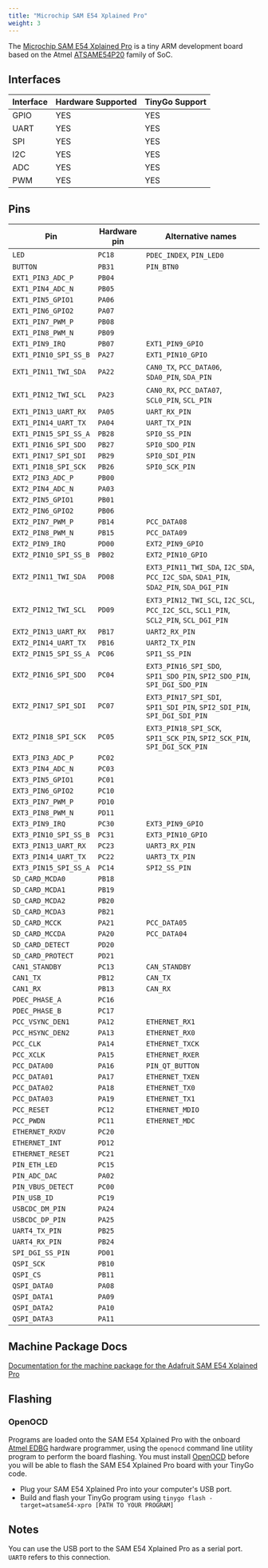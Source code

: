 ```yaml
---
title: "Microchip SAM E54 Xplained Pro"
weight: 3
---
```


The [Microchip SAM E54 Xplained Pro](https://www.microchip.com/developmenttools/productdetails/atsame54-xpro) is a tiny ARM development board based on the Atmel [ATSAME54P20](https://www.microchip.com/wwwproducts/en/ATSAME54P20A) family of SoC.

## Interfaces

| Interface | Hardware Supported | TinyGo Support |
| --------- | ------------- | ----- |
| GPIO      | YES | YES |
| UART      | YES | YES |
| SPI      | YES | YES |
| I2C      | YES | YES |
| ADC      | YES | YES |
| PWM      | YES | YES |

## Pins

| Pin               | Hardware pin | Alternative names |
| ----------------- | ------------ | ----------------- |
| `LED`             | `PC18`       | `PDEC_INDEX`, `PIN_LED0` |
| `BUTTON`          | `PB31`       | `PIN_BTN0`        |
| `EXT1_PIN3_ADC_P` | `PB04`       |                   |
| `EXT1_PIN4_ADC_N` | `PB05`       |                   |
| `EXT1_PIN5_GPIO1` | `PA06`       |                   |
| `EXT1_PIN6_GPIO2` | `PA07`       |                   |
| `EXT1_PIN7_PWM_P` | `PB08`       |                   |
| `EXT1_PIN8_PWM_N` | `PB09`       |                   |
| `EXT1_PIN9_IRQ`   | `PB07`       | `EXT1_PIN9_GPIO`  |
| `EXT1_PIN10_SPI_SS_B` | `PA27`       | `EXT1_PIN10_GPIO` |
| `EXT1_PIN11_TWI_SDA` | `PA22`       | `CAN0_TX`, `PCC_DATA06`, `SDA0_PIN`, `SDA_PIN` |
| `EXT1_PIN12_TWI_SCL` | `PA23`       | `CAN0_RX`, `PCC_DATA07`, `SCL0_PIN`, `SCL_PIN` |
| `EXT1_PIN13_UART_RX` | `PA05`       | `UART_RX_PIN`     |
| `EXT1_PIN14_UART_TX` | `PA04`       | `UART_TX_PIN`     |
| `EXT1_PIN15_SPI_SS_A` | `PB28`       | `SPI0_SS_PIN`     |
| `EXT1_PIN16_SPI_SDO` | `PB27`       | `SPI0_SDO_PIN`    |
| `EXT1_PIN17_SPI_SDI` | `PB29`       | `SPI0_SDI_PIN`    |
| `EXT1_PIN18_SPI_SCK` | `PB26`       | `SPI0_SCK_PIN`    |
| `EXT2_PIN3_ADC_P` | `PB00`       |                   |
| `EXT2_PIN4_ADC_N` | `PA03`       |                   |
| `EXT2_PIN5_GPIO1` | `PB01`       |                   |
| `EXT2_PIN6_GPIO2` | `PB06`       |                   |
| `EXT2_PIN7_PWM_P` | `PB14`       | `PCC_DATA08`      |
| `EXT2_PIN8_PWM_N` | `PB15`       | `PCC_DATA09`      |
| `EXT2_PIN9_IRQ`   | `PD00`       | `EXT2_PIN9_GPIO`  |
| `EXT2_PIN10_SPI_SS_B` | `PB02`       | `EXT2_PIN10_GPIO` |
| `EXT2_PIN11_TWI_SDA` | `PD08`       | `EXT3_PIN11_TWI_SDA`, `I2C_SDA`, `PCC_I2C_SDA`, `SDA1_PIN`, `SDA2_PIN`, `SDA_DGI_PIN` |
| `EXT2_PIN12_TWI_SCL` | `PD09`       | `EXT3_PIN12_TWI_SCL`, `I2C_SCL`, `PCC_I2C_SCL`, `SCL1_PIN`, `SCL2_PIN`, `SCL_DGI_PIN` |
| `EXT2_PIN13_UART_RX` | `PB17`       | `UART2_RX_PIN`    |
| `EXT2_PIN14_UART_TX` | `PB16`       | `UART2_TX_PIN`    |
| `EXT2_PIN15_SPI_SS_A` | `PC06`       | `SPI1_SS_PIN`     |
| `EXT2_PIN16_SPI_SDO` | `PC04`       | `EXT3_PIN16_SPI_SDO`, `SPI1_SDO_PIN`, `SPI2_SDO_PIN`, `SPI_DGI_SDO_PIN` |
| `EXT2_PIN17_SPI_SDI` | `PC07`       | `EXT3_PIN17_SPI_SDI`, `SPI1_SDI_PIN`, `SPI2_SDI_PIN`, `SPI_DGI_SDI_PIN` |
| `EXT2_PIN18_SPI_SCK` | `PC05`       | `EXT3_PIN18_SPI_SCK`, `SPI1_SCK_PIN`, `SPI2_SCK_PIN`, `SPI_DGI_SCK_PIN` |
| `EXT3_PIN3_ADC_P` | `PC02`       |                   |
| `EXT3_PIN4_ADC_N` | `PC03`       |                   |
| `EXT3_PIN5_GPIO1` | `PC01`       |                   |
| `EXT3_PIN6_GPIO2` | `PC10`       |                   |
| `EXT3_PIN7_PWM_P` | `PD10`       |                   |
| `EXT3_PIN8_PWM_N` | `PD11`       |                   |
| `EXT3_PIN9_IRQ`   | `PC30`       | `EXT3_PIN9_GPIO`  |
| `EXT3_PIN10_SPI_SS_B` | `PC31`       | `EXT3_PIN10_GPIO` |
| `EXT3_PIN13_UART_RX` | `PC23`       | `UART3_RX_PIN`    |
| `EXT3_PIN14_UART_TX` | `PC22`       | `UART3_TX_PIN`    |
| `EXT3_PIN15_SPI_SS_A` | `PC14`       | `SPI2_SS_PIN`     |
| `SD_CARD_MCDA0`   | `PB18`       |                   |
| `SD_CARD_MCDA1`   | `PB19`       |                   |
| `SD_CARD_MCDA2`   | `PB20`       |                   |
| `SD_CARD_MCDA3`   | `PB21`       |                   |
| `SD_CARD_MCCK`    | `PA21`       | `PCC_DATA05`      |
| `SD_CARD_MCCDA`   | `PA20`       | `PCC_DATA04`      |
| `SD_CARD_DETECT`  | `PD20`       |                   |
| `SD_CARD_PROTECT` | `PD21`       |                   |
| `CAN1_STANDBY`    | `PC13`       | `CAN_STANDBY`     |
| `CAN1_TX`         | `PB12`       | `CAN_TX`          |
| `CAN1_RX`         | `PB13`       | `CAN_RX`          |
| `PDEC_PHASE_A`    | `PC16`       |                   |
| `PDEC_PHASE_B`    | `PC17`       |                   |
| `PCC_VSYNC_DEN1`  | `PA12`       | `ETHERNET_RX1`    |
| `PCC_HSYNC_DEN2`  | `PA13`       | `ETHERNET_RX0`    |
| `PCC_CLK`         | `PA14`       | `ETHERNET_TXCK`   |
| `PCC_XCLK`        | `PA15`       | `ETHERNET_RXER`   |
| `PCC_DATA00`      | `PA16`       | `PIN_QT_BUTTON`   |
| `PCC_DATA01`      | `PA17`       | `ETHERNET_TXEN`   |
| `PCC_DATA02`      | `PA18`       | `ETHERNET_TX0`    |
| `PCC_DATA03`      | `PA19`       | `ETHERNET_TX1`    |
| `PCC_RESET`       | `PC12`       | `ETHERNET_MDIO`   |
| `PCC_PWDN`        | `PC11`       | `ETHERNET_MDC`    |
| `ETHERNET_RXDV`   | `PC20`       |                   |
| `ETHERNET_INT`    | `PD12`       |                   |
| `ETHERNET_RESET`  | `PC21`       |                   |
| `PIN_ETH_LED`     | `PC15`       |                   |
| `PIN_ADC_DAC`     | `PA02`       |                   |
| `PIN_VBUS_DETECT` | `PC00`       |                   |
| `PIN_USB_ID`      | `PC19`       |                   |
| `USBCDC_DM_PIN`   | `PA24`       |                   |
| `USBCDC_DP_PIN`   | `PA25`       |                   |
| `UART4_TX_PIN`    | `PB25`       |                   |
| `UART4_RX_PIN`    | `PB24`       |                   |
| `SPI_DGI_SS_PIN`  | `PD01`       |                   |
| `QSPI_SCK`        | `PB10`       |                   |
| `QSPI_CS`         | `PB11`       |                   |
| `QSPI_DATA0`      | `PA08`       |                   |
| `QSPI_DATA1`      | `PA09`       |                   |
| `QSPI_DATA2`      | `PA10`       |                   |
| `QSPI_DATA3`      | `PA11`       |                   |

## Machine Package Docs

[Documentation for the machine package for the Adafruit SAM E54 Xplained Pro](../machine/atsame54-xpro)

## Flashing

### OpenOCD

Programs are loaded onto the SAM E54 Xplained Pro with the onboard [Atmel EDBG](http://ww1.microchip.com/downloads/en/devicedoc/atmel-42096-microcontrollers-embedded-debugger_user-guide.pdf) hardware programmer, using the `openocd` command line utility program to perform the board flashing. You must install [OpenOCD](http://openocd.org/) before you will be able to flash the SAM E54 Xplained Pro board with your TinyGo code.

- Plug your SAM E54 Xplained Pro into your computer's USB port.
- Build and flash your TinyGo program using `tinygo flash -target=atsame54-xpro [PATH TO YOUR PROGRAM]`

## Notes

You can use the USB port to the SAM E54 Xplained Pro as a serial port. `UART0` refers to this connection.
